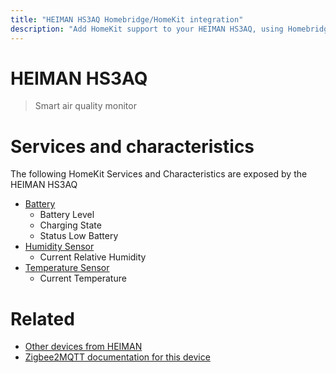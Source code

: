 ```yaml
---
title: "HEIMAN HS3AQ Homebridge/HomeKit integration"
description: "Add HomeKit support to your HEIMAN HS3AQ, using Homebridge, Zigbee2MQTT and homebridge-z2m."
---
```

<!---
This file has been GENERATED using src/docgen/docgen.ts
DO NOT EDIT THIS FILE MANUALLY!
-->
# HEIMAN HS3AQ
> Smart air quality monitor


# Services and characteristics
The following HomeKit Services and Characteristics are exposed by
the HEIMAN HS3AQ

* [Battery](../../battery.md)
  * Battery Level
  * Charging State
  * Status Low Battery
* [Humidity Sensor](../../sensors.md)
  * Current Relative Humidity
* [Temperature Sensor](../../sensors.md)
  * Current Temperature


# Related
* [Other devices from HEIMAN](../index.md#heiman)
* [Zigbee2MQTT documentation for this device](https://www.zigbee2mqtt.io/devices/HS3AQ.html)